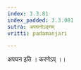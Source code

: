 ```yaml
---
index: 3.3.81
index_padded: 3.3.081
sutra: अपघनोऽङ्गम्
vritti: padamanjari

---
```

अपघन इति । करणेऽप् ।।